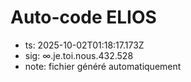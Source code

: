 # Auto-code ELIOS
- ts: 2025-10-02T01:18:17.173Z
- sig: ∞.je.toi.nous.432.528
- note: fichier généré automatiquement